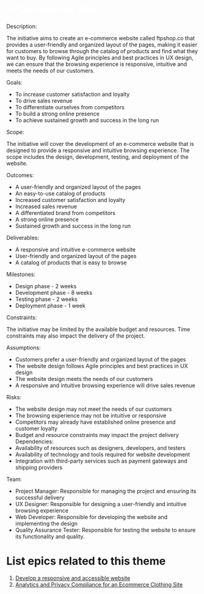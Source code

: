 <h1 style="color: white;">E-Commerce Site</h1>

Description: 

The initiative aims to create an e-commerce website called ftpshop.co that provides a user-friendly and organized layout of the pages, making it easier for customers to browse through the catalog of products and find what they want to buy. By following Agile principles and best practices in UX design, we can ensure that the browsing experience is responsive, intuitive and meets the needs of our customers.

Goals:
  * To increase customer satisfaction and loyalty
  * To drive sales revenue
  * To differentiate ourselves from competitors
  * To build a strong online presence
  * To achieve sustained growth and success in the long run

Scope: 

The initiative will cover the development of an e-commerce website that is designed to provide a responsive and intuitive browsing experience. The scope includes the design, development, testing, and deployment of the website.

Outcomes:
  * A user-friendly and organized layout of the pages
  * An easy-to-use catalog of products
  * Increased customer satisfaction and loyalty
  * Increased sales revenue
  * A differentiated brand from competitors
  * A strong online presence
  * Sustained growth and success in the long run

Deliverables: 
  * A responsive and intuitive e-commerce website
  * User-friendly and organized layout of the pages
  * A catalog of products that is easy to browse

Milestones: 
* Design phase - 2 weeks
* Development phase - 8 weeks
* Testing phase - 2 weeks
* Deployment phase - 1 week

Constraints: 

The initiative may be limited by the available budget and resources. Time constraints may also impact the delivery of the project.

Assumptions: 
* Customers prefer a user-friendly and organized layout of the pages
* The website design follows Agile principles and best practices in UX design
* The website design meets the needs of our customers
* A responsive and intuitive browsing experience will drive sales revenue

Risks: 
* The website design may not meet the needs of our customers
* The browsing experience may not be intuitive or responsive
* Competitors may already have established online presence and customer loyalty
* Budget and resource constraints may impact the project delivery
Dependencies: 
* Availability of resources such as designers, developers, and testers
* Availability of technology and tools required for website development
* Integration with third-party services such as payment gateways and shipping providers

Team: 
* Project Manager: Responsible for managing the project and ensuring its successful delivery
* UX Designer: Responsible for designing a user-friendly and intuitive browsing experience
* Web Developer: Responsible for developing the website and implementing the design
* Quality Assurance Tester: Responsible for testing the website to ensure its functionality and quality.

# List epics related to this theme
1. [Develop a responsive and accessible website](epics/epic_template.md)
2. [Analytics and Privacy Compliance for an Ecommerce Clothing Site](epics/epic_template.md)
